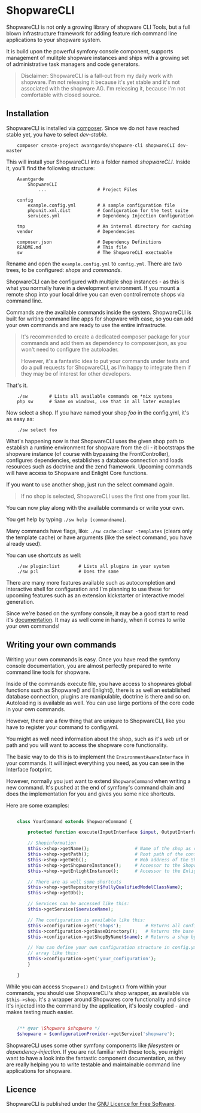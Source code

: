 ShopwareCLI
===========

ShopwareCLI is not only a growing library of shopware CLI Tools, but a full blown infrastructure framework for adding
feature rich command line applications to your shopware system.

It is build upon the powerful symfony console component, supports management of mulitple shopware instances and ships
with a growing set of administrative task managers and code generators.

> Disclaimer: ShopwareCLI is a fall-out from my daily work with shopware. I'm not releasing it because it's yet stable
> and it's not associated with the shopware AG. I'm releasing it, because I'm not comfortable with closed source.

Installation
------------

ShopwareCLI is installed via [composer](http://getcomposer.org/). Since we do not have reached stable yet, you have to
select *dev-stable*.

```Shell
    composer create-project avantgarde/shopware-cli shopwareCLI dev-master
```

This will install your ShopwareCLI into a folder named *shopwareCLI*. Inside it, you'll find the following structure:

```
    Avantgarde
        ShopwareCLI
            ...                   # Project Files

    config
        example.config.yml        # A sample configuration file
        phpunit.xml.dist          # Configuration for the test suite
        services.yml              # Dependency Injection Configuration

    tmp                           # An internal directory for caching
    vendor                        # Dependencies

    composer.json                 # Dependency Definitions
    README.md                     # This file
    sw                            # The ShopwareCLI exectuable
```

Rename and open the `example.config.yml` to `config.yml`. There are two trees, to be configured: *shops* and *commands*.

ShopwareCLI can be configured with multiple shop instances - as this is what you normally have in a development environment.
If you mount a remote shop into your local drive you can even control remote shops via command line.

Commands are the available commands inside the system. ShopwareCLI is built for writing command line apps for shopware
with ease, so you can add your own commands and are ready to use the entire infrastructe.

> It's recommended to create a dedicated composer package for your commands and add them as dependency to composer.json,
> as you won't need to configure the autoloader.
>
> However, it's a fantastic idea to put your commands under tests and do a pull requests for ShopwareCLI, as I'm happy to
> integrate them if they may be of interest for other developers.

That's it.

```Shell
    ./sw        # Lists all available commands on *nix systems
    php sw      # Same on windows, use that in all later examples
```

Now select a shop. If you have named your shop *foo* in the config.yml, it's as easy as:

```Shell
    ./sw select foo
```

What's happening now is that ShopwareCLI uses the given shop path to establish a runtime environment for shopware from
the cli - it bootstraps the shopware instance (of course with bypassing the FrontController), configures dependencies,
establishes a database connection and loads resources such as doctrine and the zend framework.
Upcoming commands will have access to Shopware and Enlight Core functions.

If you want to use another shop, just run the select command again.

> If no shop is selected, ShopwareCLI uses the first one from your list.

You can now play along with the available commands or write your own.

You get help by typing `./sw help [commandname]`.

Many commands have flags, like: `./sw cache:clear -templates` (clears only the template cache) or have arguments (like
the select command, you have already used).

You can use shortcuts as well:

```Shell
    ./sw plugin:list       # Lists all plugins in your system
    ./sw p:l               # Does the same
```

There are many more features available such as autocompletion and interactive shell for configuration and I'm planning
to use these for upcoming features such as an extension kickstarter or interactive model generation.

Since we're based on the symfony console, it may be a good start to read it's [documentation](symfony.com/doc/2.0/components/console/introduction.html).
It may as well come in handy, when it comes to write your own commands!

Writing your own commands
-------------------------

Writing your own commands is easy. Once you have read the symfony console documentation, you are almost perfectly prepared
to write command line tools for shopware.

Inside of the commands execute file, you have access to shopwares global functions such as Shopware() and Enlight(), there
is as well an established database connection, plugins are manipulable, doctrine is there and so on. Autoloading is
available as well. You can use large portions of the core code in your own commands.

However, there are a few thing that are uniqure to ShopwareCLI, like you have to register your command to config.yml.

You might as well need information about the shop, such as it's web url or path and you will want to access the shopware
core functionality.

The basic way to do this is to implement the `EnvironmentAwareInterface` in your commands. It will inject everything you need,
as you can see in the Interface footprint.

However, normally you just want to extend `ShopwareCommand` when writing a new command. It's pushed at the end of symfony's
command chain and does the implementation for you and gives you some nice shortcuts.

Here are some examples:

```php

    class YourCommand extends ShopwareCommand {

        protected function execute(InputInterface $input, OutputInterface $output)

        // Shopinformation
        $this->shop->getName();                 # Name of the shop as configured in config.yml
        $this->shop->getPath();                 # Root path of the configured shop
        $this->shop->getWeb();                  # Web address of the Shop
        $this->shop->getShopwareInstance();     # Accessor to the Shopware() global function
        $this->shop->getEnlightInstance();      # Accessor to the Enlight() global function

        // There are as well some shortcuts
        $this->shop->getRepository($fullyQualifiedModelClassName);
        $this->shop->getDb();

        // Services can be accessed like this:
        $this->getService($serviceName);

        // The configuration is available like this:
        $this->configuration->get('shops');         # Returns all configured shops as array;
        $this->configuration->getBaseDirectory();   # Returns the base directory of shopware CLI
        $this->configuration->getShopByName($name); # Returns a shop by the configured name

        // You can define your own configuration structure in config.yml and access it as
        // array like this:
        $this->configuration->get('your_configuration');
        }

    }

```

While you can access `Shopware()` and `Enlight()` from within your commands, you should use ShopwareCLI's shop wrapper,
as available via `$this->shop`. It's a wrapper around Shopwares core functionality and since it's injected into the
command by the application, it's loosly coupled - and makes testing much easier.

```php

    /** @var \Shopware $shopware */
    $shopware = $configurationProvider->getService('shopware');
```

ShopwareCLI uses some other symfony components like *filesystem* or *dependency-injection*. If you are not familiar with
these tools, you might want to have a look into the fantastic component documentation, as they are really helping you
to write testable and maintainable command line applications for shopware.

Licence
-------

ShopwareCLI is published under the [GNU Licence for Free Software](http://www.gnu.org/licenses/gpl.html).

